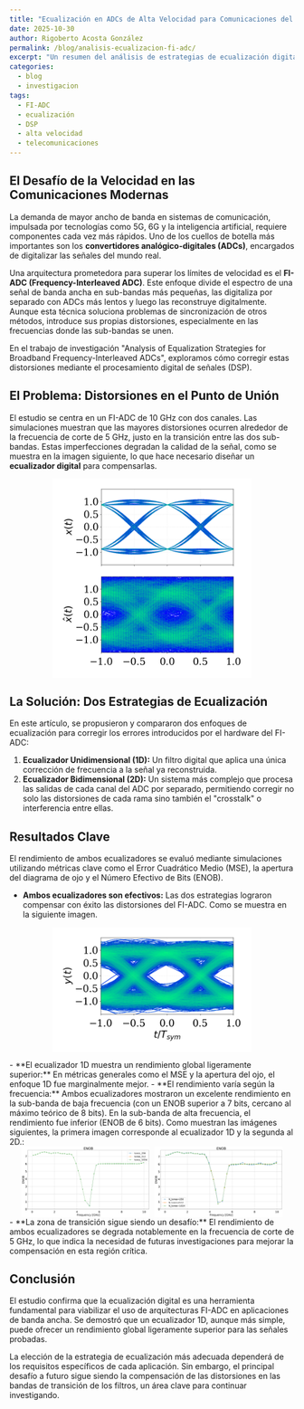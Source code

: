 ```yaml
---
title: "Ecualización en ADCs de Alta Velocidad para Comunicaciones del Futuro"
date: 2025-10-30
author: Rigoberto Acosta González
permalink: /blog/analisis-ecualizacion-fi-adc/
excerpt: "Un resumen del análisis de estrategias de ecualización digital, 1D y 2D, para mejorar el rendimiento de los convertidores analógico-digitales de intercalado en frecuencia (FI-ADC) en sistemas de comunicación de banda ancha."
categories:
  - blog
  - investigacion
tags:
  - FI-ADC
  - ecualización
  - DSP
  - alta velocidad
  - telecomunicaciones
---
```


## El Desafío de la Velocidad en las Comunicaciones Modernas

La demanda de mayor ancho de banda en sistemas de comunicación, impulsada por tecnologías como 5G, 6G y la inteligencia artificial, requiere componentes cada vez más rápidos. Uno de los cuellos de botella más importantes son los **convertidores analógico-digitales (ADCs)**, encargados de digitalizar las señales del mundo real.

Una arquitectura prometedora para superar los límites de velocidad es el **FI-ADC (Frequency-Interleaved ADC)**. Este enfoque divide el espectro de una señal de banda ancha en sub-bandas más pequeñas, las digitaliza por separado con ADCs más lentos y luego las reconstruye digitalmente. Aunque esta técnica soluciona problemas de sincronización de otros métodos, introduce sus propias distorsiones, especialmente en las frecuencias donde las sub-bandas se unen.

En el trabajo de investigación "Analysis of Equalization Strategies for Broadband Frequency-Interleaved ADCs", exploramos cómo corregir estas distorsiones mediante el procesamiento digital de señales (DSP).

## El Problema: Distorsiones en el Punto de Unión

El estudio se centra en un FI-ADC de 10 GHz con dos canales. Las simulaciones muestran que las mayores distorsiones ocurren alrededor de la frecuencia de corte de 5 GHz, justo en la transición entre las dos sub-bandas. Estas imperfecciones degradan la calidad de la señal, como se muestra en la imagen siguiente, lo que hace necesario diseñar un **ecualizador digital** para compensarlas.

<p style="text-align:center;">
  <img src="/images/talk_1/Graph_Idea_NoEq_SUT1.png" alt="Idea sin ecualizar" style="max-width:70%;height:auto;display:block;margin:0 auto;">
</p>

## La Solución: Dos Estrategias de Ecualización

En este artículo, se propusieron y compararon dos enfoques de ecualización para corregir los errores introducidos por el hardware del FI-ADC:

1.  **Ecualizador Unidimensional (1D):** Un filtro digital que aplica una única corrección de frecuencia a la señal ya reconstruida.
2.  **Ecualizador Bidimensional (2D):** Un sistema más complejo que procesa las salidas de cada canal del ADC por separado, permitiendo corregir no solo las distorsiones de cada rama sino también el "crosstalk" o interferencia entre ellas.

## Resultados Clave

El rendimiento de ambos ecualizadores se evaluó mediante simulaciones utilizando métricas clave como el Error Cuadrático Medio (MSE), la apertura del diagrama de ojo y el Número Efectivo de Bits (ENOB).

-   **Ambos ecualizadores son efectivos:** Las dos estrategias lograron compensar con éxito las distorsiones del FI-ADC. Como se muestra en la siguiente imagen.

<p style="text-align:center;">
  <img src="/images/talk_1/Graph_Rec_SUT1_eq1.png" alt="Señal reconstruida ecualizada" style="max-width:70%;height:auto;display:block;margin:0 auto;">
</p>
-   **El ecualizador 1D muestra un rendimiento global ligeramente superior:** En métricas generales como el MSE y la apertura del ojo, el enfoque 1D fue marginalmente mejor.
-   **El rendimiento varía según la frecuencia:** Ambos ecualizadores mostraron un excelente rendimiento en la sub-banda de baja frecuencia (con un ENOB superior a 7 bits, cercano al máximo teórico de 8 bits). En la sub-banda de alta frecuencia, el rendimiento fue inferior (ENOB de 6 bits). Como muestran las imágenes siguientes, la primera imagen corresponde al ecualizador 1D y la segunda al 2D.:
<div style="text-align:center;display:flex;flex-wrap:wrap;gap:8px;justify-content:center;align-items:flex-start;">
  <img src="/images/talk_1/enob_1D.png" alt="ENOB 1D" style="max-width:45%;height:auto;">
  <img src="/images/talk_1/enob_2D.png" alt="ENOB 2D" style="max-width:45%;height:auto;">
</div>
-   **La zona de transición sigue siendo un desafío:** El rendimiento de ambos ecualizadores se degrada notablemente en la frecuencia de corte de 5 GHz, lo que indica la necesidad de futuras investigaciones para mejorar la compensación en esta región crítica.



## Conclusión

El estudio confirma que la ecualización digital es una herramienta fundamental para viabilizar el uso de arquitecturas FI-ADC en aplicaciones de banda ancha. Se demostró que un ecualizador 1D, aunque más simple, puede ofrecer un rendimiento global ligeramente superior para las señales probadas.

La elección de la estrategia de ecualización más adecuada dependerá de los requisitos específicos de cada aplicación. Sin embargo, el principal desafío a futuro sigue siendo la compensación de las distorsiones en las bandas de transición de los filtros, un área clave para continuar investigando.